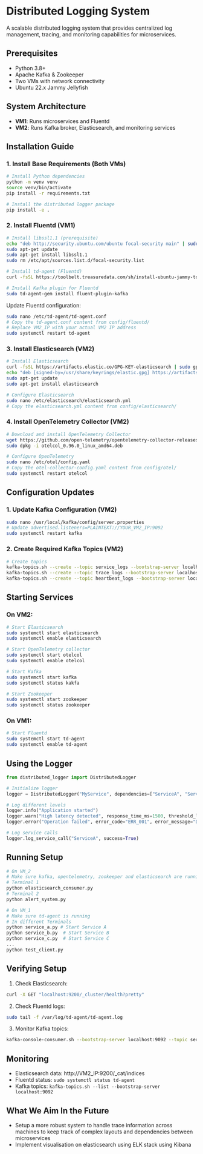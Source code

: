 # Distributed Logging System

A scalable distributed logging system that provides centralized log management, tracing, and monitoring capabilities for microservices.

## Prerequisites

- Python 3.8+
- Apache Kafka & Zookeeper
- Two VMs with network connectivity
- Ubuntu 22.x Jammy Jellyfish

## System Architecture

- **VM1**: Runs microservices and Fluentd
- **VM2**: Runs Kafka broker, Elasticsearch, and monitoring services

## Installation Guide

### 1. Install Base Requirements (Both VMs)

```bash
# Install Python dependencies
python -m venv venv
source venv/bin/activate
pip install -r requirements.txt

# Install the distributed logger package
pip install -e .
```

### 2. Install Fluentd (VM1)

```bash
# Install libssl1.1 (prerequisite)
echo "deb http://security.ubuntu.com/ubuntu focal-security main" | sudo tee /etc/apt/sources.list.d/focal-security.list
sudo apt-get update
sudo apt-get install libssl1.1
sudo rm /etc/apt/sources.list.d/focal-security.list

# Install td-agent (Fluentd)
curl -fsSL https://toolbelt.treasuredata.com/sh/install-ubuntu-jammy-td-agent4.sh | sudo sh

# Install Kafka plugin for Fluentd
sudo td-agent-gem install fluent-plugin-kafka
```

Update Fluentd configuration:
```bash
sudo nano /etc/td-agent/td-agent.conf
# Copy the td-agent.conf content from config/fluentd/
# Replace VM2_IP with your actual VM2 IP address
sudo systemctl restart td-agent
```

### 3. Install Elasticsearch (VM2)

```bash
# Install Elasticsearch
curl -fsSL https://artifacts.elastic.co/GPG-KEY-elasticsearch | sudo gpg --dearmor -o /usr/share/keyrings/elastic.gpg
echo "deb [signed-by=/usr/share/keyrings/elastic.gpg] https://artifacts.elastic.co/packages/8.x/apt stable main" | sudo tee /etc/apt/sources.list.d/elastic-8.x.list
sudo apt-get update
sudo apt-get install elasticsearch

# Configure Elasticsearch
sudo nano /etc/elasticsearch/elasticsearch.yml
# Copy the elasticsearch.yml content from config/elasticsearch/
```

### 4. Install OpenTelemetry Collector (VM2)

```bash
# Download and install OpenTelemetry Collector
wget https://github.com/open-telemetry/opentelemetry-collector-releases/releases/download/v0.96.0/otelcol_0.96.0_linux_amd64.deb
sudo dpkg -i otelcol_0.96.0_linux_amd64.deb

# Configure OpenTelemetry
sudo nano /etc/otel/config.yaml
# Copy the otel-collector-config.yaml content from config/otel/
sudo systemctl restart otelcol
```

## Configuration Updates

### 1. Update Kafka Configuration (VM2)
```bash
sudo nano /usr/local/kafka/config/server.properties
# Update advertised.listeners=PLAINTEXT://YOUR_VM2_IP:9092
sudo systemctl restart kafka
```

### 2. Create Required Kafka Topics (VM2)
```bash
# Create topics
kafka-topics.sh --create --topic service_logs --bootstrap-server localhost:9092 --partitions 3 --replication-factor 1
kafka-topics.sh --create --topic trace_logs --bootstrap-server localhost:9092 --partitions 3 --replication-factor 1
kafka-topics.sh --create --topic heartbeat_logs --bootstrap-server localhost:9092 --partitions 3 --replication-factor 1
```

## Starting Services

### On VM2:
```bash
# Start Elasticsearch
sudo systemctl start elasticsearch
sudo systemctl enable elasticsearch

# Start OpenTelemetry collector
sudo systemctl start otelcol
sudo systemctl enable otelcol

# Start Kafka
sudo systemctl start kafka
sudo systemctl status kakfa

# Start Zookeeper
sudo systemctl start zookeeper
sudo systemctl status zookeeper
```

### On VM1:
```bash
# Start Fluentd
sudo systemctl start td-agent
sudo systemctl enable td-agent
```

## Using the Logger


```python
from distributed_logger import DistributedLogger

# Initialize logger
logger = DistributedLogger("MyService", dependencies=["ServiceA", "ServiceB"])

# Log different levels
logger.info("Application started")
logger.warn("High latency detected", response_time_ms=1500, threshold_limit_ms=1000)
logger.error("Operation failed", error_code="ERR_001", error_message="Database timeout")

# Log service calls
logger.log_service_call("ServiceA", success=True)


```

## Running Setup
```bash
# On VM_2
# Make sure kafka, opentelemetry, zookeeper and elasticsearch are running
# Terminal 1
python elasticsearch_consumer.py
# Terminal 2
python alert_system.py
```
```bash
# On VM_1
# Make sure td-agent is running
# In different Terminals
python service_a.py # Start Service A
python service_b.py  # Start Service B
python service_c.py  # Start Service C
...
python test_client.py
```

## Verifying Setup

1. Check Elasticsearch:
```bash
curl -X GET "localhost:9200/_cluster/health?pretty"
```

2. Check Fluentd logs:
```bash
sudo tail -f /var/log/td-agent/td-agent.log
```

3. Monitor Kafka topics:
```bash
kafka-console-consumer.sh --bootstrap-server localhost:9092 --topic service_logs --from-beginning
```

## Monitoring

- Elasticsearch data: http://VM2_IP:9200/_cat/indices
- Fluentd status: `sudo systemctl status td-agent`
- Kafka topics: `kafka-topics.sh --list --bootstrap-server localhost:9092`

## What We Aim In the Future
- Setup a more robust system to handle trace information across machines to keep track of complex layouts and dependencies between microservices
- Implement visualisation on elasticsearch using ELK stack using Kibana



